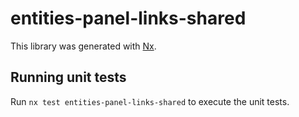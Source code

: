 # entities-panel-links-shared

This library was generated with [Nx](https://nx.dev).


## Running unit tests

Run `nx test entities-panel-links-shared` to execute the unit tests.

